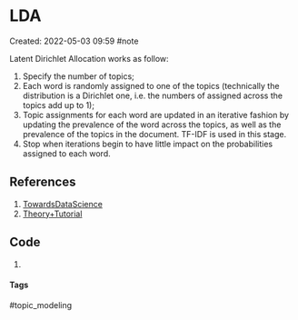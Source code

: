 # LDA
Created: 2022-05-03 09:59
#note

Latent Dirichlet Allocation works as follow:
1. Specify the number of topics;
2. Each word is randomly assigned to one of the topics (technically the distribution is a Dirichlet one, i.e. the numbers of assigned across the topics add up to 1);
3. Topic assignments for each word are updated in an iterative fashion by updating the prevalence of the word across the topics, as well as the prevalence of the topics in the document. TF-IDF is used in this stage.
4. Stop when iterations begin to have little impact on the probabilities assigned to each word.


## References
1. [TowardsDataScience](https://towardsdatascience.com/latent-dirichlet-allocation-lda-9d1cd064ffa2)
2. [Theory+Tutorial](https://cbail.github.io/SICSS_Topic_Modeling.html)

## Code
1. 

#### Tags
#topic_modeling 